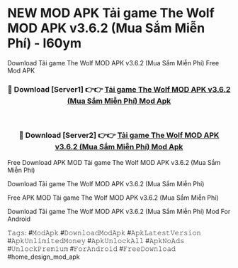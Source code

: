 # NEW MOD APK Tải game The Wolf MOD APK v3.6.2 (Mua Sắm Miễn Phí) - l60ym
Download Tải game The Wolf MOD APK v3.6.2 (Mua Sắm Miễn Phí) Free Mod APK

<div align="center">
<h3>🔴 Download [Server1] 👉👉 <a href="https://apk-comot.site?title=Tải_game_The_Wolf_MOD_APK_v3.6.2_(Mua_Sắm_Miễn_Phí)">Tải game The Wolf MOD APK v3.6.2 (Mua Sắm Miễn Phí) Mod Apk</a></h3><br>

<h3>🔴 Download [Server2] 👉👉 <a href="https://apk-comot.site?title=Tải_game_The_Wolf_MOD_APK_v3.6.2_(Mua_Sắm_Miễn_Phí)">Tải game The Wolf MOD APK v3.6.2 (Mua Sắm Miễn Phí) Mod Apk</a></h3>
</div>


Free Download APK MOD Tải game The Wolf MOD APK v3.6.2 (Mua Sắm Miễn Phí)

Download Tải game The Wolf MOD APK v3.6.2 (Mua Sắm Miễn Phí) 

Free APK MOD Tải game The Wolf MOD APK v3.6.2 (Mua Sắm Miễn Phí) 

Download Tải game The Wolf MOD APK v3.6.2 (Mua Sắm Miễn Phí) Mod For Android

𝚃𝚊𝚐𝚜: #𝙼𝚘𝚍𝙰𝚙𝚔 #𝙳𝚘𝚠𝚗𝚕𝚘𝚊𝚍𝙼𝚘𝚍𝙰𝚙𝚔 #𝙰𝚙𝚔𝙻𝚊𝚝𝚎𝚜𝚝𝚅𝚎𝚛𝚜𝚒𝚘𝚗 #𝙰𝚙𝚔𝚄𝚗𝚕𝚒𝚖𝚒𝚝𝚎𝚍𝙼𝚘𝚗𝚎𝚢 #𝙰𝚙𝚔𝚄𝚗𝚕𝚘𝚌𝚔𝙰𝚕𝚕 #𝙰𝚙𝚔𝙽𝚘𝙰𝚍𝚜 #𝚄𝚗𝚕𝚘𝚌𝚔𝙿𝚛𝚎𝚖𝚒𝚞𝚖 #𝙵𝚘𝚛𝙰𝚗𝚍𝚛𝚘𝚒𝚍 #𝙵𝚛𝚎𝚎𝙳𝚘𝚠𝚗𝚕𝚘𝚊𝚍 #home_design_mod_apk